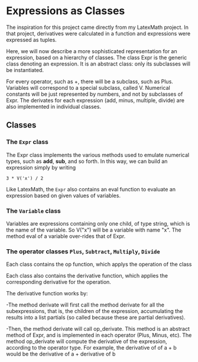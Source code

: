 # Expressions as Classes

The inspiration for this project came directly from my LatexMath project. In that project, derivatives were calculated in a function and expressions were expressed as tuples. 

Here, we will now describe a more sophisticated representation for an expression, based on a hierarchy of classes. The class Expr is the generic class denoting an expression. It is an abstract class: only its subclasses will be instantiated. 

For every operator, such as +, there will be a subclass, such as Plus. Variables will correspond to a special subclass, called V. Numerical constants will be just represented by numbers, and not by subclasses of Expr. The derivates for each expression (add, minus, multiple, divide) are also implemented in individual classes.

## Classes

### The `Expr` class

The Expr class implements the various methods used to emulate numerical types, such as __add__, __sub__, and so forth. In this way, we can build an expression simply by writing

`3 * V('x') / 2`

Like LatexMath, the `Expr` also contains an eval function to evaluate an expression based on given values of variables.

### The `Variable` class

Variables are expressions containing only one child, of type string, which is the name of the variable. So V("x") will be a variable with name "x". The method eval of a variable over-rides that of Expr.

### The operator classes `Plus`, `Subtract`, `Multiply`, `Divide`

Each class contains the op function, which applys the operation of the class

Each class also contains the derivative function, which applies the corresponding derivative for the operation.

The derivative function works by:

-The method derivate will first call the method derivate for all the subexpressions, that is, the children of the expression, accumulating the results into a list partials (so called because these are partial derivatives).

-Then, the method derivate will call op_derivate. This method is an abstract method of Expr, and is implemented in each operator (Plus, Minus, etc). The method op_derivate will compute the derivative of the expression, according to the operator type. For example, the derivative of of a + b would be the derivative of a + derivative of b